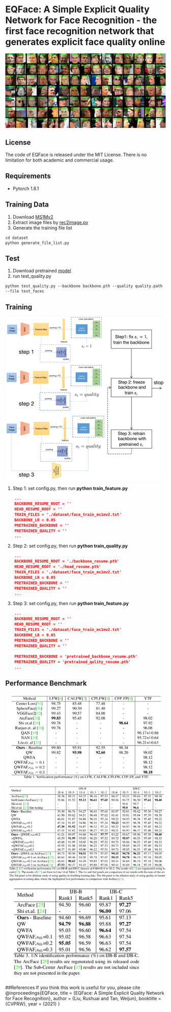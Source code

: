 # EQFace: A Simple Explicit Quality Network for Face Recognition - the first face recognition network that generates explicit face quality online

![Face Quality Result](images/face_quality.jpg)

## License
The code of EQFace is released under the MIT License. There is no limitation for both academic and commercial usage.

## Requirements
- Pytorch 1.8.1

## Training Data

1. Download [MS1Mv2](https://github.com/deepinsight/insightface/wiki/Dataset-Zoo)
2. Extract image files by [rec2image.py](https://github.com/deepinsight/insightface/blob/master/recognition/common/rec2image.py)
3. Generate the training file list
```
cd dataset
python generate_file_list.py
```

## Test
1. Download pretrained [model](https://drive.google.com/drive/folders/1YtSxo5-NuzDY1baV7wQkUxN3ysvwW6Wp?usp=sharing) 
2. run test_quality.py
```
python test_quality.py --backbone backbone.pth --quality quality.path --file test_faces
```
## Training
![Training pipeline](images/train.png)
1. Step 1: set config.py, then run **python train_feature.py**
```json
    ...
    BACKBONE_RESUME_ROOT = ''
    HEAD_RESUME_ROOT = ''
    TRAIN_FILES = './dataset/face_train_ms1mv2.txt'
    BACKBONE_LR = 0.05
    PRETRAINED_BACKBONE = ''
    PRETRAINED_QUALITY = ''
    ...
```
2. Step 2: set config.py, then run **python train_quality.py**
```json
    ...
    BACKBONE_RESUME_ROOT = './backbone_resume.pth'
    HEAD_RESUME_ROOT = './head_resume.pth'
    TRAIN_FILES = './dataset/face_train_ms1mv2.txt'
    BACKBONE_LR = 0.05
    PRETRAINED_BACKBONE = ''
    PRETRAINED_QUALITY = ''
    ...
```
3. Step 3: set config.py, then run **python train_feature.py**
```json
    ...
    BACKBONE_RESUME_ROOT = ''
    HEAD_RESUME_ROOT = ''
    TRAIN_FILES = './dataset/face_train_ms1mv2.txt'
    BACKBONE_LR = 0.05
    PRETRAINED_BACKBONE = ''
    PRETRAINED_QUALITY = ''

    PRETRAINED_BACKBONE = 'pretrained_backbone_resume.pth'
    PRETRAINED_QUALITY = 'pretrained_qulity_resume.pth'
    ...
```
## Performance Benchmark 
![Face verification on still image and TF video datasets](images/table1.png)
![1:1 verification on IJB-B and IJB-C datasets](images/table2.png)
![1:N identification on IJB-B and IJB-C datasets](images/table3.png)

##References 
If you think this work is useful for you, please cite 
@inproceedings{EQFace,
title = {EQFace: A Simple Explicit Quality Network for Face Recognition},
author = {Liu, Rushuai and Tan, Weijun},
booktitle = {CVPRW},
year = {2021}
}


